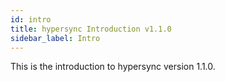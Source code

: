 ```yaml
---
id: intro
title: hypersync Introduction v1.1.0
sidebar_label: Intro
---
```


This is the introduction to hypersync version 1.1.0.
